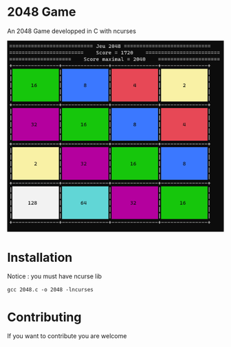 # 2048 Game
An 2048 Game developped in C with ncurses

![My Image](2048_logo.png)

# Installation
Notice : you must have ncurse lib
```
gcc 2048.c -o 2048 -lncurses
```
# Contributing
If you want to contribute you are welcome
